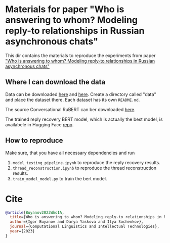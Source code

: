 # Materials for paper "Who is answering to whom? Modeling reply-to relationships in Russian asynchronous chats"

This dir contains the materials to reproduce the experiments from paper ["Who is answering to whom? Modeling reply-to relationships in Russian asynchronous chats"](https://www.dialog-21.ru/media/5871/buyanoviplusetal046.pdf)

## Where I can download the data

Data can be downloaded [here]() and [here](). Create a directory called "data" and place the dataset there. Each dataset has its own `README.md`.

The source Conversational RuBERT can ber downloaded [here](http://files.deeppavlov.ai/deeppavlov_data/bert/ru_conversational_cased_L-12_H-768_A-12.tar.gz).

The trained reply recovery BERT model, which is actually the best model, is availabele in Hugging Face [repo](https://huggingface.co/astromis/rubert_reply_recovery).

## How to reproduce

Make sure, that you have all necessary dependencies and run

1. `model_testing_pipeline.ipynb` to reproduce the reply recovery results.
2. `thread_reconstruction.ipynb` to reproduce the thread reconstruction results.
3. `train_model_model.py` to train the bert model.

# Cite

```bibtex
@article{Buyanov2023WhoIA,
  title={Who is answering to whom? Modeling reply-to relationships in Russian asynchronous chats},
  author={Igor Buyanov and Darya Yaskova and Ilya Sochenkov},
  journal={Computational Linguistics and Intellectual Technologies},
  year={2023}
}
```